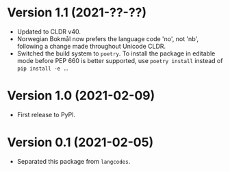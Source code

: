 # Version 1.1 (2021-??-??)

- Updated to CLDR v40.
- Norwegian Bokmål now prefers the language code 'no', not 'nb', following a change made throughout Unicode CLDR.
- Switched the build system to `poetry`. To install the package in editable mode before PEP 660 is better supported, use `poetry install` instead of `pip install -e .`.

# Version 1.0 (2021-02-09)

- First release to PyPI.

# Version 0.1 (2021-02-05)

- Separated this package from `langcodes`.
